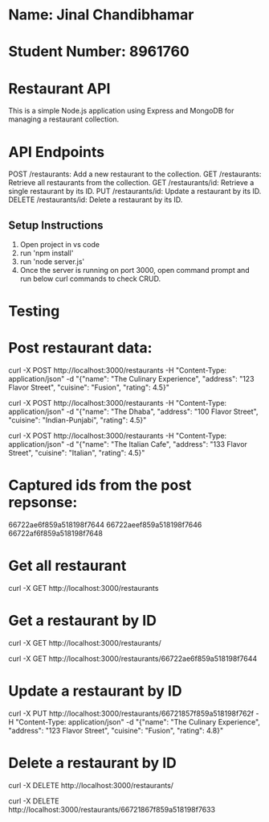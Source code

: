 # Name: Jinal Chandibhamar
# Student Number: 8961760

# Restaurant API

This is a simple Node.js application using Express and MongoDB for managing a restaurant collection.

# API Endpoints
POST /restaurants: Add a new restaurant to the collection.
GET /restaurants: Retrieve all restaurants from the collection.
GET /restaurants/id: Retrieve a single restaurant by its ID.
PUT /restaurants/id: Update a restaurant by its ID.
DELETE /restaurants/id: Delete a restaurant by its ID.

## Setup Instructions

1. Open project in vs code
2. run 'npm install'
3. run 'node server.js'
4. Once the server is running on port 3000, open command prompt and run below curl commands to check CRUD.



# Testing

# Post restaurant data:
curl -X POST http://localhost:3000/restaurants -H "Content-Type: application/json" -d "{\"name\": \"The Culinary Experience\", \"address\": \"123 Flavor Street\", \"cuisine\": \"Fusion\", \"rating\": 4.5}"

curl -X POST http://localhost:3000/restaurants -H "Content-Type: application/json" -d "{\"name\": \"The Dhaba\", \"address\": \"100 Flavor Street\", \"cuisine\": \"Indian-Punjabi\", \"rating\": 4.5}"

curl -X POST http://localhost:3000/restaurants -H "Content-Type: application/json" -d "{\"name\": \"The Italian Cafe\", \"address\": \"133 Flavor Street\", \"cuisine\": \"Italian\", \"rating\": 4.5}"


# Captured ids from the post repsonse:
66722ae6f859a518198f7644
66722aeef859a518198f7646
66722af6f859a518198f7648

# Get all restaurant 
curl -X GET http://localhost:3000/restaurants

# Get a restaurant by ID
curl -X GET http://localhost:3000/restaurants/<id>

curl -X GET http://localhost:3000/restaurants/66722ae6f859a518198f7644

# Update a restaurant by ID
curl -X PUT http://localhost:3000/restaurants/66721857f859a518198f762f -H "Content-Type: application/json" -d "{\"name\": \"The Culinary Experience\", \"address\": \"123 Flavor Street\", \"cuisine\": \"Fusion\", \"rating\": 4.8}"

# Delete a restaurant by ID
curl -X DELETE http://localhost:3000/restaurants/<id>

curl -X DELETE http://localhost:3000/restaurants/66721867f859a518198f7633